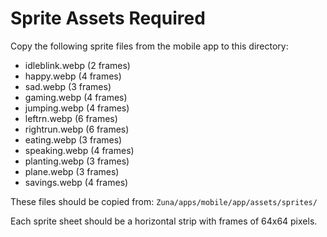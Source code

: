 # Sprite Assets Required

Copy the following sprite files from the mobile app to this directory:

- idleblink.webp (2 frames)
- happy.webp (4 frames)
- sad.webp (3 frames)
- gaming.webp (4 frames)
- jumping.webp (4 frames)
- leftrn.webp (6 frames)
- rightrun.webp (6 frames)
- eating.webp (3 frames)
- speaking.webp (4 frames)
- planting.webp (3 frames)
- plane.webp (3 frames)
- savings.webp (4 frames)

These files should be copied from:
`Zuna/apps/mobile/app/assets/sprites/`

Each sprite sheet should be a horizontal strip with frames of 64x64 pixels.
